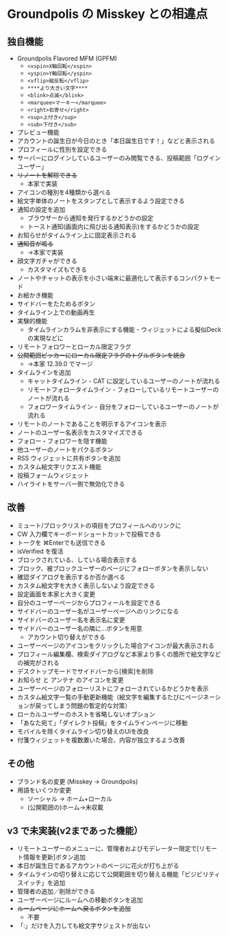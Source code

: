 # Groundpolis の Misskey との相違点

## 独自機能
- Groundpolis Flavored MFM (GPFM)
  - `<xspin>X軸回転</xspin>`
  - `<yspin>Y軸回転</yspin>`
  - `<vflip>縦反転</vflip>`
  - `****より大きい文字****`
  - `<blink>点滅</blink>`
  - `<marquee>マーキー</marquee>`
  - `<right>右寄せ</right>`
  - `<sup>上付き</sup>`
  - `<sub>下付き</sub>`
- プレビュー機能
- アカウントの誕生日が今日のとき「本日誕生日です！」などと表示される
- プロフィールに性別を設定できる
- サーバーにログインしているユーザーのみ閲覧できる、投稿範囲「ログインユーザー」
- ~~リノートを解除できる~~
  - 本家で実装
- アイコンの種別を4種類から選べる
- 絵文字単体のノートをスタンプとして表示するよう設定できる
- 通知の設定を追加
  - ブラウザーから通知を発行するかどうかの設定
  - トースト通知(画面内に飛び出る通知表示)をするかどうかの設定
- お知らせがタイムライン上に固定表示される
- ~~通知音が鳴る~~
  - →本家で実装
- 顔文字ガチャができる
	- カスタマイズもできる
- ノートやチャットの表示を小さい端末に最適化して表示するコンパクトモード
- お絵かき機能
- サイドバーをたためるボタン
- タイムライン上での動画再生
- 実験的機能
  - タイムラインカラムを非表示にする機能
		- ウィジェットによる擬似Deckの実現などに
- リモートフォロワーとローカル限定フラグ
- ~~公開範囲ピッカーにローカル限定フラグのトグルボタンを統合~~
  - →本家 12.39.0 でマージ
- タイムラインを追加
	- キャットタイムライン - CAT に設定しているユーザーのノートが流れる
	- リモートフォロータイムライン - フォローしているリモートユーザーのノートが流れる
	- フォロワータイムライン - 自分をフォローしているユーザーのノートが流れる
- リモートのノートであることを明示するアイコンを表示
- ノートのユーザー名表示をカスタマイズできる
- フォロー・フォロワーを隠す機能
- 他ユーザーのノートをパクるボタン
- RSS ウィジェットに共有ボタンを追加
- カスタム絵文字リクエスト機能
- 投稿フォームウィジェット
- ハイライトをサーバー側で無効化できる

## 改善
- ミュート/ブロックリストの項目をプロフィールへのリンクに
- CW 入力欄でキーボードショートカットで投稿できる
- トークを ⌘Enterでも送信できる
- isVerified を復活
- ブロックされている、している場合表示する
- ブロック、被ブロックユーザーのページにフォローボタンを表示しない
- 確認ダイアログを表示するか否か選べる
- カスタム絵文字を大きく表示しないよう設定できる
- 設定画面を本家と大きく変更
- 自分のユーザーページからプロフィールを設定できる
- サイドバーのユーザー名がユーザーページへのリンクになる
- サイドバーのユーザー名を表示名に変更
- サイドバーのユーザー名の隣に…ボタンを用意
  - アカウント切り替えができる
- ユーザーページのアイコンをクリックした場合アイコンが最大表示される
- プロフィール編集欄、検索ダイアログなど本家より多くの箇所で絵文字などの補完がされる
- デスクトップモードでサイドバーから[検索]を削除
- お知らせ と アンテナ のアイコンを変更
- ユーザーページのフォローリストにフォローされているかどうかを表示
- カスタム絵文字一覧の手動更新機能（絵文字を編集するたびにページネーションが戻ってしまう問題の暫定的な対策）
- ローカルユーザーのホストを省略しないオプション
- 「あなた宛て」「ダイレクト投稿」をタイムラインページに移動
- モバイルを除くタイムライン切り替えのUIを改良
- 付箋ウィジェットを複数置いた場合、内容が独立するよう改善

## その他
- ブランド名の変更 (Misskey -> Groundpolis)
- 用語をいくつか変更
  - ソーシャル → ホーム+ローカル
  - (公開範囲の)ホーム→未収載

## v3 で未実装(v2まであった機能）
- リモートユーザーのメニューに、管理者およびモデレーター限定で[リモート情報を更新]ボタン追加
- 本日が誕生日であるアカウントのページに花火が打ち上がる
- タイムラインの切り替えに応じて公開範囲を切り替える機能「ビジビリティスイッチ」を追加
- 管理者の追加／削除ができる
- ユーザーページにルームへの移動ボタンを追加
- ~~ルームページにホームへ戻るボタンを追加~~
  - 不要
- 「:」だけを入力しても絵文字サジェストが出ない
